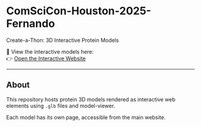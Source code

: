 # ComSciCon-Houston-2025-Fernando

Create-a-Thon: 3D Interactive Protein Models

🎯 View the interactive models here:  
👉 [Open the Interactive Website](https://fxm200013.github.io/ComSciCon-Houston-2025-Fernando/)

---

## About

This repository hosts protein 3D models rendered as interactive web elements using `.glb` files and model-viewer.

Each model has its own page, accessible from the main website.
